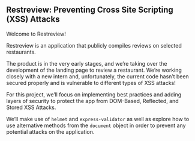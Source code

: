 ## Restreview: Preventing Cross Site Scripting (XSS) Attacks

Welcome to Restreview!

Restreview is an application that publicly compiles reviews on selected restaurants.

The product is in the very early stages, and we’re taking over the development of the landing page to review a restaurant. We’re working closely with a new intern and, unfortunately, the current code hasn’t been secured properly and is vulnerable to different types of XSS attacks!

For this project, we’ll focus on implementing best practices and adding layers of security to protect the app from DOM-Based, Reflected, and Stored XSS Attacks.

We’ll make use of `helmet` and `express-validator` as well as explore how to use alternative methods from the `document` object in order to prevent any potential attacks on the application.



